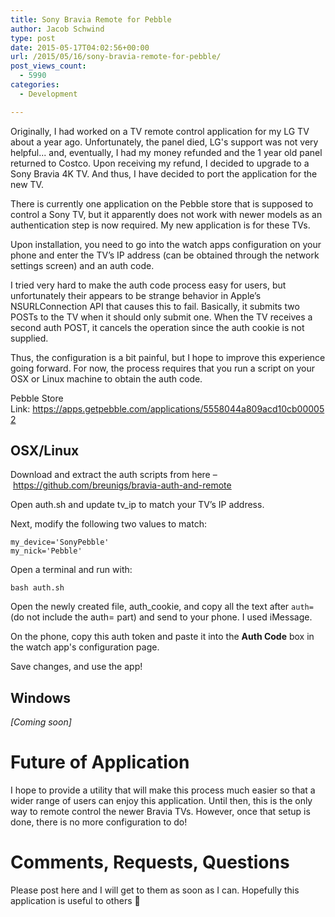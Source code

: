 ```yaml
---
title: Sony Bravia Remote for Pebble
author: Jacob Schwind
type: post
date: 2015-05-17T04:02:56+00:00
url: /2015/05/16/sony-bravia-remote-for-pebble/
post_views_count:
  - 5990
categories:
  - Development

---
```

Originally, I had worked on a TV remote control application for my LG TV about a year ago. Unfortunately, the panel died, LG's support was not very helpful... and, eventually, I had my money refunded and the 1 year old panel returned to Costco. Upon receiving my refund, I decided to upgrade to a Sony Bravia 4K TV. And thus, I have decided to port the application for the new TV.

There is currently one application on the Pebble store that is supposed to control a Sony TV, but it apparently does not work with newer models as an authentication step is now required. My new application is for these TVs.

<!--more-->Upon installation, you need to go into the watch apps configuration on your phone and enter the TV&#8217;s IP address (can be obtained through the network settings screen) and an auth code.

I tried very hard to make the auth code process easy for users, but unfortunately their appears to be strange behavior in Apple&#8217;s NSURLConnection API that causes this to fail. Basically, it submits two POSTs to the TV when it should only submit one. When the TV receives a second auth POST, it cancels the operation since the auth cookie is not supplied.

Thus, the configuration is a bit painful, but I hope to improve this experience going forward. For now, the process requires that you run a script on your OSX or Linux machine to obtain the auth code.

Pebble Store Link: <https://apps.getpebble.com/applications/5558044a809acd10cb000052>

## OSX/Linux

Download and extract the auth scripts from here &#8211; <https://github.com/breunigs/bravia-auth-and-remote>

Open auth.sh and update tv_ip to match your TV&#8217;s IP address.

Next, modify the following two values to match:

```
my_device='SonyPebble'
my_nick='Pebble'
```

Open a terminal and run with:

`bash auth.sh`

Open the newly created file, auth_cookie, and copy all the text after `auth=` (do not include the auth= part) and send to your phone. I used iMessage.

On the phone, copy this auth token and paste it into the **Auth Code** box in the watch app's configuration page.

Save changes, and use the app!

## Windows

_[Coming soon]_

# Future of Application

I hope to provide a utility that will make this process much easier so that a wider range of users can enjoy this application. Until then, this is the only way to remote control the newer Bravia TVs. However, once that setup is done, there is no more configuration to do!

# Comments, Requests, Questions

Please post here and I will get to them as soon as I can. Hopefully this application is useful to others 🙂